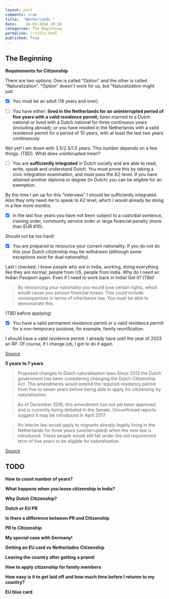 ```yaml
---
layout: post
comments: true
title:  "Netherlands "
date:    28-03-2018 20:26
categories: The Beginning
permalink: /:title.html
published: True
---
```



## The Beginning

**Requirements for Citizenship**

There are two options; One is called "Option" and the other is called
"Naturalization". "Option" doesn't work for us, but "Naturalization
might just.

  * [x] You must be an adult (18 years and over).

  * [ ] You have either: **lived in the Netherlands for an uninterrupted
        period of five years with a valid residence permit;** been
        married to a Dutch national or lived with a Dutch national for
        three continuous years (including abroad); or you have resided
        in the Netherlands with a valid residence permit for a period
        of 10 years, with at least the last two years continuously.
		
Not yet! I am down with 3.5/2.5/1.5 years. This number depends on a
few things. (TBD). What does uninterupted mean?
		
  * [ ] You are **sufficiently integrated** in Dutch society and are able
        to read, write, speak and understand Dutch. You must prove
        this by taking a civic integration examination, and must pass
        the A2-level. If you have attained another diploma or degree
        (in Dutch) you can be eligible for an exemption.
		
By the time I am up for this "interview" I should be sufficiently
integrated. Also they only need me to speak to A2 level, which I would
already be doing in a few more months.

  * [x] In the last four years you have not been subject to a
        custodial sentence, training order, community service order or
        large financial penalty (more than EUR 810).

Should not be too hard!

  * [x] You are prepared to renounce your current nationality. If you
        do not do this your Dutch citizenship may be withdrawn
        (although some exceptions exist for dual nationality).

Last I checked, I know people who are in India, working, doing
everything like they are normal; people from US, people from
India. Why do I need an Indian Passport again. Even if I need to work
back in India! Get it? (TBd)

>By renouncing your nationality you would lose certain rights, which
>would cause you serious financial losses. This could include
>consequences in terms of inheritance law. You must be able to
>demonstrate this.

(TBD before applying)

  * [x] You have a valid permanent residence permit or a valid
        residence permit for a non-temporary purpose, for example,
        family reunification.

I should have a valid residence permit. I already have until the year
of 2023 an RP. Of course, if I change job, I got to do it again.


[Source](https://www.expatica.com/nl/visas-and-permits/How-to-get-Dutch-citizenship_107817.html)

**5 years to 7 years**

>Proposed changes to Dutch naturalisation laws Since 2013 the Dutch
>government has been considering changing the Dutch Citizenship
>Act. The amendments would extend the required residency period from
>five to seven years before being able to apply for citizenship by
>naturalisation.

>As of December 2016, this amendment has not yet been approved and is
>currently being debated in the Senate. Unconfirmed reports suggest it
>may be introduced in April 2017.

>An interim law would apply to migrants already legally living in the
>Netherlands for three years (uninterrupted) when the new law is
>introduced. These people would still fall under the old requirement
>term of five years to be eligible for naturalisation.

[Source](https://www.iamexpat.nl/expat-info/official-issues/dutch-citizenship)

## TODO

**How to count number of years?**

**What happens when you loose citizenship in India?**

**Why Dutch Citizenship?**

**Dutch or EU PR**

**Is there a difference between PR and Citizenship**

**PR to Citizenship**

**My special case with Germany!**

**Getting an EU card vs Netherladns Citizenship**

**Leaving the country after getting a pramit**

**How to apply citizenship for family members**

**How easy is it to get laid off and how much time before I returen to
my country?**

**EU blue card**

